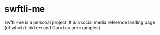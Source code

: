 # swftli-me

swftli-me is a personal project. It is a social media reference landing page (of which LinkTree and Carrd.co are examples).
